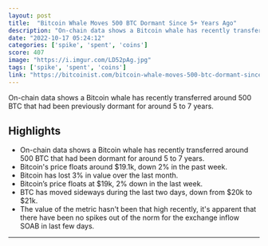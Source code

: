 ```yaml
---
layout: post
title:  "Bitcoin Whale Moves 500 BTC Dormant Since 5+ Years Ago"
description: "On-chain data shows a Bitcoin whale has recently transferred around 500 BTC that had been previously dormant for around 5 to 7 years."
date: "2022-10-17 05:24:12"
categories: ['spike', 'spent', 'coins']
score: 407
image: "https://i.imgur.com/LD52pAg.jpg"
tags: ['spike', 'spent', 'coins']
link: "https://bitcoinist.com/bitcoin-whale-moves-500-btc-dormant-since-5-yrs-ago/"
---
```


On-chain data shows a Bitcoin whale has recently transferred around 500 BTC that had been previously dormant for around 5 to 7 years.

## Highlights

- On-chain data shows a Bitcoin whale has recently transferred around 500 BTC that had been dormant for around 5 to 7 years.
- Bitcoin's price floats around $19.1k, down 2% in the past week.
- Bitcoin has lost 3% in value over the last month.
- Bitcoin’s price floats at $19k, 2% down in the last week.
- BTC has moved sideways during the last two days, down from $20k to $21k.
- The value of the metric hasn't been that high recently, it's apparent that there have been no spikes out of the norm for the exchange inflow SOAB in last few days.

---
